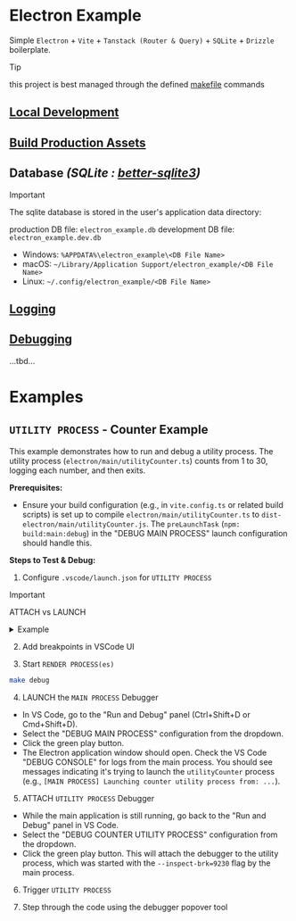 # Electron Example

Simple `Electron` + `Vite` + `Tanstack (Router & Query)` + `SQLite` + `Drizzle` boilerplate.

> [!TIP]
> 
> this project is best managed through the defined [makefile](./makefile) commands

## [Local Development](./DOCS/local-development.md)

## [Build Production Assets](./DOCS/build-production-assets.md)

## Database _(SQLite : [better-sqlite3](https://github.com/WiseLibs/better-sqlite3))_

> [!IMPORTANT]
> 
> The sqlite database is stored in the user's application data directory: 
> 
> production DB file: `electron_example.db`
> development DB file: `electron_example.dev.db`
> 
> - Windows: `%APPDATA%\electron_example\<DB File Name>`
> - macOS: `~/Library/Application Support/electron_example/<DB File Name>`
> - Linux: `~/.config/electron_example/<DB File Name>`

## [Logging](./DOCS/logging.md) 

## [Debugging](./DOCS/debugging.md)

...tbd...

# Examples

## `UTILITY PROCESS` - Counter Example

This example demonstrates how to run and debug a utility process. The utility process (`electron/main/utilityCounter.ts`) counts from 1 to 30, logging each number, and then exits.

**Prerequisites:**
- Ensure your build configuration (e.g., in `vite.config.ts` or related build scripts) is set up to compile `electron/main/utilityCounter.ts` to `dist-electron/main/utilityCounter.js`. The `preLaunchTask` (`npm: build:main:debug`) in the "DEBUG MAIN PROCESS" launch configuration should handle this.

**Steps to Test & Debug:**

1. Configure `.vscode/launch.json` for `UTILITY PROCESS`

> [!IMPORTANT] 
> 
> ATTACH vs LAUNCH

<details><summary>Example</summary>

```json
{
    "name": "DEBUG COUNTER UTILITY PROCESS",
    "type": "pwa-node",
    "request": "attach",
    "cwd": "${workspaceFolder}",
    "runtimeExecutable": "${workspaceFolder}/node_modules/.bin/electron",
    "windows": {
    "runtimeExecutable": "${workspaceFolder}/node_modules/.bin/electron.cmd"
    },
    "port": 9230,
    "sourceMaps": true,
    "outFiles": [
    "${workspaceFolder}/dist-electron/main/utilityCounter.js",
    "${workspaceFolder}/dist-electron/main/**/*.js",
    "!**/node_modules/**"
    ]
}
```
</details>

2. Add breakpoints in VSCode UI

3. Start `RENDER PROCESS(es)`

```bash
make debug
```

4. LAUNCH the `MAIN PROCESS` Debugger
- In VS Code, go to the "Run and Debug" panel (Ctrl+Shift+D or Cmd+Shift+D).
- Select the "DEBUG MAIN PROCESS" configuration from the dropdown.
- Click the green play button.
- The Electron application window should open. Check the VS Code "DEBUG CONSOLE" for logs from the main process. You should see messages indicating it's trying to launch the `utilityCounter` process (e.g., `[MAIN PROCESS] Launching counter utility process from: ...`).

5. ATTACH `UTILITY PROCESS` Debugger
- While the main application is still running, go back to the "Run and Debug" panel in VS Code.
- Select the "DEBUG COUNTER UTILITY PROCESS" configuration from the dropdown.
- Click the green play button. This will attach the debugger to the utility process, which was started with the `--inspect-brk=9230` flag by the main process.

6. Trigger `UTILITY PROCESS`

7. Step through the code using the debugger popover tool


